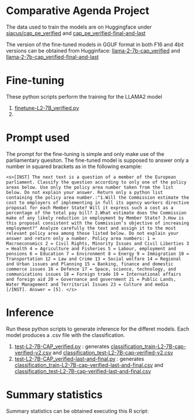 # Comparative Agenda Project
The data used to train the models are on Huggingface under [siacus/cap_pe_verified](https://huggingface.co/datasets/siacus/cap_pe_verified) and [cap_pe_verified-final-and-last](https://huggingface.co/datasets/siacus/cap_pe_verified-final-and-last)


The version of the fine-tuned models in GGUF format in both F16 and 4bit versions can be obtained from Hugginface: [llama-2-7b-cap_verified](https://huggingface.co/siacus/llama-2-7b-cap_verified) and
[llama-2-7b-cap_verified-final-and-last](https://huggingface.co/siacus/llama-2-7b-cap_verified-final-and-last)

# Fine-tuning
These python scripts perform the training for the LLAMA2 model
1. [finetune-L2-7B_verified.py](finetune-L2-7B_verified.py)
2. []()

# Prompt used
The prompt for the fine-tuning is simple and only make use of the  parliamentary quesiton. The fine-tuned model is supposed to answer only a number in squared brackets as in the following example:

`<s>[INST] The next text is a question of a member of the European parliament. Classify the question according to only one of the policy areas below. Use only the policy area number taken from the list below. Do not explain your answer. Return only a python list containing the policy area number.:"1.Will the Commission estimate the cost to employers of implementing in full its agency workers directive proposal for each Member State? Will it express such a cost as a percentage of the total pay bill? 2.What estimate does the Commission make of any likely reduction in employment by Member State? 3.How is this proposal consistent with the Commission’s objective of increasing employment?" Analyze carefully the text and assign it to the most relevant policy area among those listed below. Do not explain your answer and return only a number. Policy area numbers: 1 = Macroeconomics 2 = Civil Rights, Minority Issues and Civil Liberties 3 = Health 4 = Agriculture and Fisheries 5 = Labour, employment and pensions 6 = Education 7 = Environment 8 = Energy 9 = Immigration 10 = Transportation 12 = Law and Crime 13 = Social welfare 14 = Regional and Urban issues and Planning 15 = Banking, finance and domestic commerce issues 16 = Defence 17 = Space, science, technology, and communications issues 18 = Foreign trade 19 = International affairs and foreign aid 20 = Governance and government 21 = Public Lands, Water Management and Territorial Issues 23 = Culture and media [/INST]. Answer = [5]. </s>`

# Inference
Run these python scripts to generate inference for the differet models. Each model produces a .csv file with the classification.

1. [test-L2-7B-CAP_verified.py](test-L2-7B-CAP_verified.py) : generates [classification_train-L2-7B-cap-verified-v2.csv](classification_train-L2-7B-cap-verified-v2.csv) and [classification_test-L2-7B-cap-verified-v2.csv](classification_test-L2-7B-cap-verified-v2.csv)
2. [test-L2-7B-CAP_verified-last-and-final.py](test-L2-7B-CAP_verified-last-and-final.py) : generates [classification_train-L2-7B-cap-verified-last-and-final.csv](classification_train-L2-7B-cap-verified-last-and-final.csv) and [classification_test-L2-7B-cap-verified-last-and-final.csv](classification_test-L2-7B-cap-verified-last-and-final.csv)

# Summary statistics
Summary statistics can be obtained executing this R script: []()

